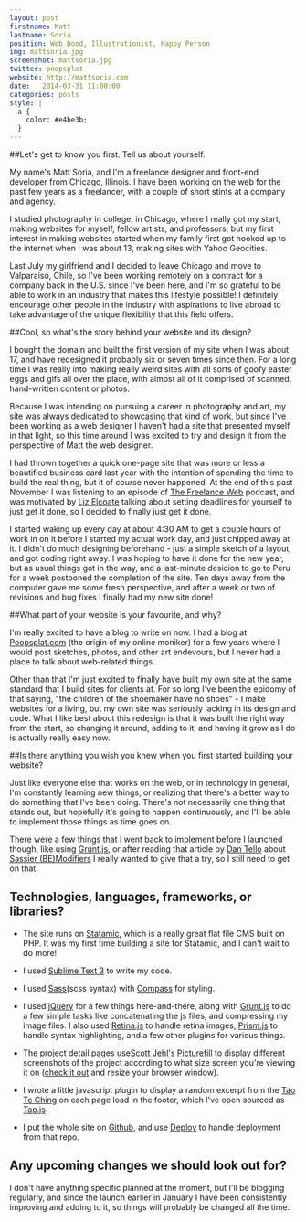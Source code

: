 ```yaml
---
layout: post
firstname: Matt
lastname: Soria
position: Web Dood, Illustrationist, Happy Person
img: mattsoria.jpg
screenshot: mattsoria.jpg
twitter: poopsplat
website: http://mattsoria.com
date:   2014-03-31 11:00:00
categories: posts
style: |
  a {
    color: #e4be3b;
  }
---
```


##Let's get to know you first. Tell us about yourself.

My name's Matt Soria, and I'm a freelance designer and front-end developer from Chicago, Illinois. I have been working on the web for the past few years as a freelancer, with a couple of short stints at a company and agency.

I studied photography in college, in Chicago, where I really got my start, making websites for myself, fellow artists, and professors; but my first interest in making websites started when my family first got hooked up to the internet when I was about 13, making sites with Yahoo Geocities.

Last July my girlfriend and I decided to leave Chicago and move to Valparaiso, Chile, so I've been working remotely on a contract for a company back in the U.S. since I've been here, and I'm so grateful to be able to work in an industry that makes this lifestyle possible! I definitely encourage other people in the industry with aspirations to live abroad to take advantage of the unique flexibility that this field offers.

##Cool, so what's the story behind your website and its design?

I bought the domain and built the first version of my site when I was about 17, and have redesigned it probably six or seven times since then. For a long time I was really into making really weird sites with all sorts of goofy easter eggs and gifs all over the place, with almost all of it comprised of scanned, hand-written content or photos.

Because I was intending on pursuing a career in photography and art, my site was always dedicated to showcasing that kind of work, but since I've been working as a web designer I haven't had a site that presented myself in that light, so this time around I was excited to try and design it from the perspective of Matt the web designer.

I had thrown together a quick one-page site that was more or less a beautified business card last year with the intention of spending the time to build the real thing, but it of course never happened. At the end of this past November I was listening to an episode of [The Freelance Web](http://www.thefreelanceweb.com) podcast, and was motivated by [Liz Elcoate](http://lizelcoate.com) talking about setting deadlines for yourself to just get it done, so I decided to finally just get it done.

I started waking up every day at about 4:30 AM to get a couple hours of work in on it before I started my actual work day, and just chipped away at it. I didn't do much designing beforehand - just a simple sketch of a layout, and got coding right away. I was hoping to have it done for the new year, but as usual things got in the way, and a last-minute desicion to go to Peru for a week postponed the completion of the site. Ten days away from the computer gave me some fresh perspective, and after a week or two of revisions and bug fixes I finally had my new site done!

##What part of your website is your favourite, and why?

I'm really excited to have a blog to write on now. I had a blog at [Poopsplat.com](http://poopsplat.com) (the origin of my online moniker) for a few years where I would post sketches, photos, and other art endevours, but I never had a place to talk about web-related things.

Other than that I'm just excited to finally have built my own site at the same standard that I build sites for clients at. For so long I've been the epidomy of that saying, "the children of the shoemaker have no shoes" - I make websites for a living, but my own site was seriously lacking in its design and code. What I like best about this redesign is that it was built the right way from the start, so changing it around, adding to it, and having it grow as I do is actually really easy now.

##Is there anything you wish you knew when you first started building your website?

Just like everyone else that works on the web, or in technology in general, I'm constantly learning new things, or realizing that there's a better way to do something that I've been doing. There's not necessarily one thing that stands out, but hopefully it's going to happen continuously, and I'll be able to implement those things as time goes on.

There were a few things that I went back to implement before I launched though, like using [Grunt.js](http://gruntjs.com), or after reading that article by [Dan Tello](https://twitter.com/dantello5) about [Sassier (BE)Modifiers](http://viget.com/extend/bem-sass-modifiers) I really wanted to give that a try, so I still need to get on that.

## Technologies, languages, frameworks, or libraries?

- The site runs on [Statamic](http://statamic.com), which is a really great flat file CMS built on PHP. It was my first time building a site for Statamic, and I can't wait to do more!

- I used [Sublime Text 3](http://www.sublimetext.com) to write my code.

- I used [Sass](http://sass-lang.com)(scss syntax) with [Compass](http://compass-style.org) for styling.

- I used [jQuery](http://jquery.com) for a few things here-and-there, along with [Grunt.js](http://gruntjs.com) to do a few simple tasks like concatenating the js files, and compressing my image files. I also used [Retina.js](http://retinajs.com) to handle retina images, [Prism.js](http://prismjs.com) to handle syntax highlighting, and a few other plugins for various things.

- The project detail pages use[Scott Jehl's](http://scottjehl.com) [Picturefill](https://github.com/scottjehl/picturefill) to display different screenshots of the project according to what size screen you're viewing it on ([check it out](http://mattsoria.com/work/ryan-duggan) and resize your browser window).

- I wrote a little javascript plugin to display a random excerpt from the [Tao Te Ching](http://en.wikipedia.org/wiki/Tao_Te_Ching) on each page load in the footer, which I've open sourced as [Tao.js](http://poopsplat.github.io/tao-js).

- I put the whole site on [Github](https://github.com/poopsplat/mattsoria), and use [Deploy](https://www.deployhq.com) to handle deployment from that repo.

## Any upcoming changes we should look out for?

I don't have anything specific planned at the moment, but I'll be blogging regularly, and since the launch earlier in January I have been consistently improving and adding to it, so things will probably be changed all the time.
